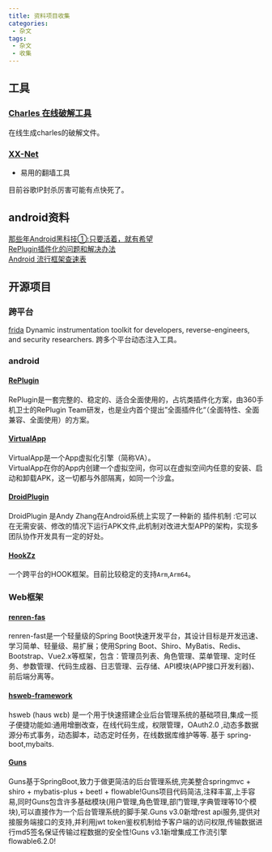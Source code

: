```yaml
---
title: 资料项目收集
categories:
 - 杂文
tags:
 - 杂文
 - 收集
---
```



## 工具
### [Charles 在线破解工具](https://www.zzzmode.com/mytools/charles/)  
在线生成charles的破解文件。
### [XX-Net](https://github.com/XX-net/XX-Net)
* 易用的翻墙工具

目前谷歌IP封杀厉害可能有点快死了。


## android资料

[那些年Android黑科技①:只要活着，就有希望](https://www.jianshu.com/p/cb2deed0f2d8?utm_campaign=maleskine&utm_content=note&utm_medium=pc_all_hots&utm_source=recommendation)  
[RePlugin插件化的问题和解决办法](https://www.jianshu.com/p/17b4416a695e)   
[Android 流行框架查速表](https://www.ctolib.com/cheatsheets-Android-ch.html)

## 开源项目
### 跨平台
[frida](https://github.com/frida/frida)
Dynamic instrumentation toolkit for developers, reverse-engineers, and security researchers.
跨多个平台动态注入工具。

### android
#### [RePlugin](https://github.com/Qihoo360/RePlugin)
RePlugin是一套完整的、稳定的、适合全面使用的，占坑类插件化方案，由360手机卫士的RePlugin Team研发，也是业内首个提出”全面插件化“（全面特性、全面兼容、全面使用）的方案。  

#### [VirtualApp](https://github.com/asLody/VirtualApp)
VirtualApp是一个App虚拟化引擎（简称VA）。  
VirtualApp在你的App内创建一个虚拟空间，你可以在虚拟空间内任意的安装、启动和卸载APK，这一切都与外部隔离，如同一个沙盒。

#### [DroidPlugin](https://github.com/DroidPluginTeam/DroidPlugin)
DroidPlugin 是Andy Zhang在Android系统上实现了一种新的 插件机制 :它可以在无需安装、修改的情况下运行APK文件,此机制对改进大型APP的架构，实现多团队协作开发具有一定的好处。

#### [HookZz](https://github.com/jmpews/HookZz)
一个跨平台的HOOK框架。目前比较稳定的支持`Arm`,`Arm64`。


### Web框架

#### [renren-fas](https://gitee.com/babaio/renren-fast)
renren-fast是一个轻量级的Spring Boot快速开发平台，其设计目标是开发迅速、学习简单、轻量级、易扩展；使用Spring Boot、Shiro、MyBatis、Redis、Bootstrap、Vue2.x等框架，包含：管理员列表、角色管理、菜单管理、定时任务、参数管理、代码生成器、日志管理、云存储、API模块(APP接口开发利器)、前后端分离等。

#### [hsweb-framework](https://github.com/hs-web/hsweb-framework)
hsweb (haʊs wɛb) 是一个用于快速搭建企业后台管理系统的基础项目,集成一揽子便捷功能如:通用增删改查，在线代码生成，权限管理，OAuth2.0 ,动态多数据源分布式事务，动态脚本，动态定时任务，在线数据库维护等等. 基于 spring-boot,mybaits.

#### [Guns](https://gitee.com/naan1993/guns)
Guns基于SpringBoot,致力于做更简洁的后台管理系统,完美整合springmvc + shiro + mybatis-plus + beetl + flowable!Guns项目代码简洁,注释丰富,上手容易,同时Guns包含许多基础模块(用户管理,角色管理,部门管理,字典管理等10个模块),可以直接作为一个后台管理系统的脚手架.Guns v3.0新增rest api服务,提供对接服务端接口的支持,并利用jwt token鉴权机制给予客户端的访问权限,传输数据进行md5签名保证传输过程数据的安全性!Guns v3.1新增集成工作流引擎flowable6.2.0!